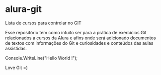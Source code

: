 # alura-git
Lista de cursos para controlar no GIT

Esse repositório tem como intuito ser para a prática de exercícios Git relacionados a cursos da Alura e afins onde será adicionado documentos de textos com informações do Git e curiosidades e conteúdos das aulas assistidas.

Console.WriteLine("Hello World !");

Love Git =)

